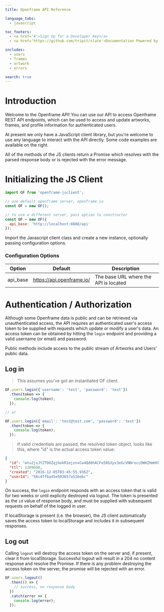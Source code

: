 ```yaml
---
title: Openframe API Reference

language_tabs:
  - javascript

toc_footers:
  - <a href='#'>Sign Up for a Developer Key</a>
  - <a href='https://github.com/tripit/slate'>Documentation Powered by Slate</a>

includes:
  - users
  - frames
  - artwork
  - errors

search: true
---
```


# Introduction

Welcome to the Openframe API! You can use our API to access Openframe REST API endpoints, which can be used to access and update artworks, frames, and profile information for authenticated users.

At present we only have a JavaScript client library, but you're welcome to use any language to interact with the API directly. Some code examples are available on the right.

All of the methods of the JS clients return a Promise which resolves with the parsed response body or is rejected with the error message.

# Initializing the JS Client

```javascript
import OF from 'openframe-jsclient';

// use default openframe server, openframe.io
const OF = new OF();

// to use a different server, pass option to constructor
const OF = new OF({
  api_base: 'http://localhost:8888/api'
});
```

Import the Javascript client class and create a new instance, optionally passing configuration options.

### Configuration Options

Option | Default | Description
--------- | ------- | -----------
api_base | https://api.openframe.io/ | The base URL where the API is located

# Authentication / Authorization

Although some Openframe data is public and can be retrieved via unauthenticated access, the API requires an authenticated user's access token to be supplied with requests which update or modify a user's data. An access token can be obtained by hitting the `login` endpoint and providing a valid username (or email) and password.

Public methods include access to the public stream of Artworks and Users' public data.

## Log in

> This assumes you've got an instantiated OF client.

```javascript
OF.users.login({'username': 'test', 'password': 'test'})
  .then(token => {
    console.log(token);
  });

// or

OF.users.login({'email': 'test@test.com', 'password': 'test'})
  .then(token => {
    console.log(token);
  });
```

> If valid credentials are passed, the resolved token object, looks like this, where "id" is the actual access token value:

```json
{
  "id": "wtu2jsJYZTO8ZqjGokR1ejznxCw4Qd0hACFo50GXyx3eGcVNNroccDWHZHmHVXKn",
  "ttl": 1209600,
  "created": "2016-12-05T03:45:55.936Z",
  "userId": "56c47fba45e503657a51bebc"
}
```

On success, the `login` endpoint responds with an access token that is valid for two weeks or until explicity destroyed via logout. The token is presented as the `id` value of response body, and must be supplied with subsequent requests on behalf of the logged in user.

If localStorage is present (i.e. the browser), the JS client automatically saves the access token to localStorage and includes it in subsequent responses.

## Log out

Calling `logout` will destroy the access token on the server and, if present, clear it from localStorage. Successful logout will result in a 204 no content response and resolve the Promise. If there is any problem destroying the access token on the server, the promise will be rejected with an error.

```javascript
OF.users.logout()
  .then(() => {
    // success, no response body
  })
  .catch(error => {
    console.log(error);
  });
```

